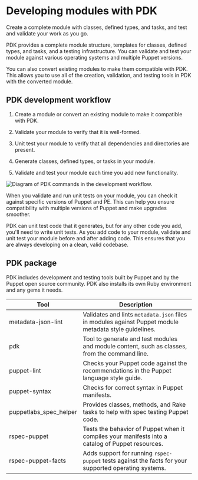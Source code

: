 # Developing modules with PDK

Create a complete module with classes, defined types, and tasks, and test and
validate your work as you go.

PDK provides a complete module structure, templates for classes, defined types,
and tasks, and a testing infrastructure. You can validate and test your module
against various operating systems and multiple Puppet versions.

You can also convert existing modules to make them compatible with PDK. This
allows you to use all of the creation, validation, and testing tools in PDK with
the converted module.

## PDK development workflow

1.  Create a module or convert an existing module to make it compatible with
    PDK.

2.  Validate your module to verify that it is well-formed.

3.  Unit test your module to verify that all dependencies and directories are
    present.

4.  Generate classes, defined types, or tasks in your module.

5.  Validate and test your module each time you add new functionality.


![Diagram of PDK commands in the development workflow.](pdk-workflow.png)

When you validate and run unit tests on your module, you can check it against
specific versions of Puppet and PE. This can help you ensure compatibility with
multiple versions of Puppet and make upgrades smoother. 

PDK can unit test code that it generates, but for any other code you add, you'll
need to write unit tests. As you add code to your module, validate and unit test
your module before and after adding code. This ensures that you are always
developing on a clean, valid codebase.

## PDK package

PDK includes development and testing tools built by Puppet and by the Puppet
open source community. PDK also installs its own Ruby environment and any gems
it needs.

|Tool|Description|
|----|-----------|
|metadata-json-lint|Validates and lints `metadata.json` files in modules against Puppet module metadata style guidelines.|
|pdk|Tool to generate and test modules and module content, such as classes, from the command line.|
|puppet-lint|Checks your Puppet code against the recommendations in the Puppet language style guide.|
|puppet-syntax|Checks for correct syntax in Puppet manifests.|
|puppetlabs_spec_helper|Provides classes, methods, and Rake tasks to help with spec testing Puppet code.|
|rspec-puppet|Tests the behavior of Puppet when it compiles your manifests into a catalog of Puppet resources.|
|rspec-puppet-facts|Adds support for running `rspec-puppet` tests against the facts for your supported operating systems.|

